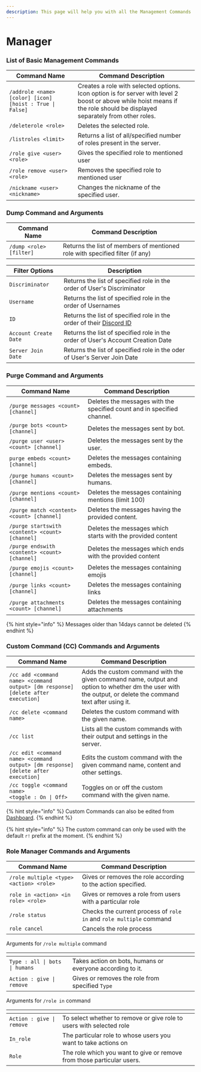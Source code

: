 ```yaml
---
description: This page will help you with all the Management Commands
---
```


# Manager

### List of Basic Management Commands

<table><thead><tr><th>Command Name</th><th>Command Description</th><th data-hidden></th></tr></thead><tbody><tr><td><code>/addrole &#x3C;name> [color] [icon] [hoist : True | False]</code></td><td>Creates a role with selected options.<br>Icon option is for server with level 2 boost or above while hoist means if the role should be displayed separately from other roles.</td><td></td></tr><tr><td><code>/deleterole &#x3C;role></code></td><td>Deletes the selected role.</td><td></td></tr><tr><td><code>/listroles &#x3C;limit></code></td><td>Returns a list of all/specified number of roles present in the server.</td><td></td></tr><tr><td><code>/role give &#x3C;user> &#x3C;role></code></td><td>Gives the specified role to mentioned user</td><td></td></tr><tr><td><code>/role remove &#x3C;user> &#x3C;role></code></td><td>Removes the specified role to mentioned user</td><td></td></tr><tr><td><code>/nickname &#x3C;user> &#x3C;nickname></code></td><td>Changes the nickname of the specified user.</td><td></td></tr></tbody></table>

### Dump Command and Arguments

<table data-header-hidden><thead><tr><th>Command Name</th><th>Command Description</th><th data-hidden></th></tr></thead><tbody><tr><td><code>/dump &#x3C;role> [filter]</code></td><td>Returns the list of members of mentioned role with specified filter (if any)</td><td></td></tr></tbody></table>

<table><thead><tr><th>Filter Options</th><th>Description</th><th data-hidden></th></tr></thead><tbody><tr><td><code>Discriminator</code></td><td>Returns the list of specified role in the order of User's Discriminator</td><td></td></tr><tr><td><code>Username</code></td><td>Returns the list of specified role in the order of Usernames</td><td></td></tr><tr><td><code>ID</code></td><td>Returns the list of specified role in the order of their <a href="https://rilp-bot.gitbook.io/rilp-bot/wEiqC0iTql2tIUve8C8N/getting-started/basics#copying-user-ids">Discord ID</a></td><td></td></tr><tr><td><code>Account Create Date</code></td><td>Returns the list of specified role in the order of User's Account Creation Date</td><td></td></tr><tr><td><code>Server Join Date</code></td><td>Returns the list of specified role in the oder of User's Server Join Date</td><td></td></tr></tbody></table>

### Purge Command and Arguments

<table><thead><tr><th>Command Name</th><th>Command Description</th><th data-hidden></th></tr></thead><tbody><tr><td><code>/purge messages &#x3C;count> [channel]</code></td><td>Deletes the messages with the specified count and in specified channel.</td><td></td></tr><tr><td><code>/purge bots &#x3C;count> [channel]</code></td><td>Deletes the messages sent by bot.</td><td></td></tr><tr><td><code>/purge user &#x3C;user> &#x3C;count> [channel]</code></td><td>Deletes the messages sent by the user.</td><td></td></tr><tr><td><code>purge embeds &#x3C;count> [channel]</code></td><td>Deletes the messages containing embeds.</td><td></td></tr><tr><td><code>/purge humans &#x3C;count> [channel]</code></td><td>Deletes the messages sent by humans.</td><td></td></tr><tr><td><code>/purge mentions &#x3C;count> [channel]</code></td><td>Deletes the messages containing mentions (limit 100)</td><td></td></tr><tr><td><code>/purge match &#x3C;content> &#x3C;count> [channel]</code></td><td>Deletes the messages having the provided content.</td><td></td></tr><tr><td><code>/purge startswith &#x3C;content> &#x3C;count> [channel]</code></td><td>Deletes the messages which starts with the provided content</td><td></td></tr><tr><td><code>/purge endswith &#x3C;content> &#x3C;count> [channel]</code></td><td>Deletes the messages which ends with the provided content</td><td></td></tr><tr><td><code>/purge emojis &#x3C;count> [channel]</code></td><td>Deletes the messages containing emojis</td><td></td></tr><tr><td><code>/purge links &#x3C;count> [channel]</code></td><td>Deletes the messages containing links</td><td></td></tr><tr><td><code>/purge attachments &#x3C;count> [channel]</code></td><td>Deletes the messages containing attachments</td><td></td></tr></tbody></table>

{% hint style="info" %}
Messages older than 14days cannot be deleted&#x20;
{% endhint %}

### Custom Command (CC) Commands and Arguments

<table><thead><tr><th>Command Name</th><th>Command Description</th><th data-hidden></th></tr></thead><tbody><tr><td><code>/cc add &#x3C;command name> &#x3C;command output> [dm response] [delete after execution]</code></td><td>Adds the custom command with the given command name, output and option to whether dm the user with the output, or delete the command text after using it.</td><td></td></tr><tr><td><code>/cc delete &#x3C;command name></code></td><td>Deletes the custom command with the given name.</td><td></td></tr><tr><td><code>/cc list</code></td><td>Lists all the custom commands with their output and settings in the server.</td><td></td></tr><tr><td><code>/cc edit &#x3C;command name> &#x3C;command output> [dm response] [delete after execution]</code></td><td>Edits the custom command with the given command name, content and other settings.</td><td></td></tr><tr><td><code>/cc toggle &#x3C;command name></code> <br><code>&#x3C;toggle : On | Off></code></td><td>Toggles on or off the custom command with the given name.</td><td></td></tr></tbody></table>

{% hint style="info" %}
Custom Commands can also be edited from [Dashboard](https://rilp-bot.tech).
{% endhint %}

{% hint style="info" %}
The custom command can only be used with the default `r!` prefix at the moment.
{% endhint %}

### Role Manager Commands and Arguments

<table><thead><tr><th>Command Name</th><th>Command Description</th><th data-hidden></th></tr></thead><tbody><tr><td><code>/role multiple &#x3C;type> &#x3C;action> &#x3C;role></code></td><td>Gives or removes the role according to the action specified.</td><td></td></tr><tr><td><code>role in &#x3C;action> &#x3C;in role> &#x3C;role></code></td><td>Gives or removes a role from users with a particular role</td><td></td></tr><tr><td><code>/role status</code></td><td>Checks the current process of <code>role in</code> and <code>role multiple</code> command</td><td></td></tr><tr><td><code>role cancel</code></td><td>Cancels the role process</td><td></td></tr></tbody></table>

Arguments for `/role multiple` command

<table data-header-hidden><thead><tr><th></th><th></th><th data-hidden></th></tr></thead><tbody><tr><td><code>Type : all | bots | humans</code></td><td>Takes action on bots, humans or everyone according to it.</td><td></td></tr><tr><td><code>Action : give | remove</code></td><td>Gives or removes the role from specified <code>Type</code></td><td></td></tr></tbody></table>

Arguments for `/role in` command

<table data-header-hidden><thead><tr><th></th><th></th><th data-hidden></th></tr></thead><tbody><tr><td><code>Action : give | remove</code></td><td>To select whether to remove or give role to users with selected role</td><td></td></tr><tr><td><code>In_role</code></td><td>The particular role to whose users you want to take actions on</td><td></td></tr><tr><td><code>Role</code></td><td>The role which you want to give or remove from those particular users.</td><td></td></tr></tbody></table>


